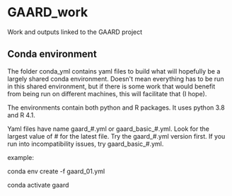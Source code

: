 # GAARD_work
Work and outputs linked to the GAARD project

## Conda environment
The folder conda_yml contains yaml files to build what will hopefully be a largely shared conda environment. Doesn't mean everything has to be run in this shared environment, but if there is some work that would benefit from being run on different machines, this will facilitate that (I hope). 

The environments contain both python and R packages. It uses python 3.8 and R 4.1. 

Yaml files have name gaard_\#.yml or gaard_basic_\#.yml. Look for the largest value of \# for the latest file. Try the gaard_\#.yml version first. If you run into incompatibility issues, try gaard_basic_\#.yml.

example:

conda env create -f gaard_01.yml

conda activate gaard

